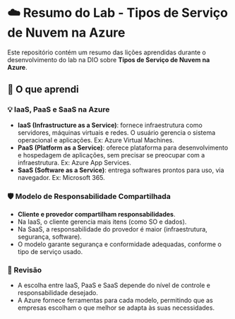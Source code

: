 # ☁️ Resumo do Lab - Tipos de Serviço de Nuvem na Azure

Este repositório contém um resumo das lições aprendidas durante o desenvolvimento do lab na DIO sobre **Tipos de Serviço de Nuvem na Azure**.

## 🧠 O que aprendi

### 💡 IaaS, PaaS e SaaS na Azure
- **IaaS (Infrastructure as a Service)**: fornece infraestrutura como servidores, máquinas virtuais e redes. O usuário gerencia o sistema operacional e aplicações. Ex: Azure Virtual Machines.
- **PaaS (Platform as a Service)**: oferece plataforma para desenvolvimento e hospedagem de aplicações, sem precisar se preocupar com a infraestrutura. Ex: Azure App Services.
- **SaaS (Software as a Service)**: entrega softwares prontos para uso, via navegador. Ex: Microsoft 365.

### 🛡️ Modelo de Responsabilidade Compartilhada
- **Cliente e provedor compartilham responsabilidades**.
- Na IaaS, o cliente gerencia mais itens (como SO e dados).
- Na SaaS, a responsabilidade do provedor é maior (infraestrutura, segurança, software).
- O modelo garante segurança e conformidade adequadas, conforme o tipo de serviço usado.

### 🔁 Revisão
- A escolha entre IaaS, PaaS e SaaS depende do nível de controle e responsabilidade desejado.
- A Azure fornece ferramentas para cada modelo, permitindo que as empresas escolham o que melhor se adapta às suas necessidades.

